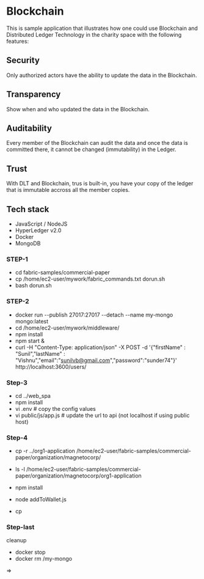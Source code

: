 # Blockchain
This is sample application that illustrates how one could use Blockchain and Distributed Ledger Technology in the charity space with the following features:

## Security

Only authorized actors have the ability to update the data in the Blockchain.

## Transparency

Show when and who updated the data in the Blockchain.

## Auditability

Every member of the Blockchain can audit the data and once the data is committed there, it cannot be changed (immutability) in the Ledger.

## Trust

With DLT and Blockchain, trus is built-in, you have your copy of the ledger that is immutable accross all the member copies.

## Tech stack
- JavaScript / NodeJS
- HyperLedger v2.0
- Docker
- MongoDB

### STEP-1

- cd fabric-samples/commercial-paper
- cp /home/ec2-user/mywork/fabric_commands.txt dorun.sh
- bash dorun.sh

### STEP-2

- docker run --publish 27017:27017 --detach --name my-mongo mongo:latest
- cd /home/ec2-user/mywork/middleware/
- npm install
- npm start &
- curl -H "Content-Type: application/json" -X POST -d '{"firstName" : "Sunil","lastName" : "Vishnu","email":"sunilvb@gmail.com","password":"sunder74"}' http://localhost:3600/users/

### Step-3

- cd ../web_spa
- npm install
- vi .env # copy the config values
- vi public/js/app.js # update the url to api (not localhost if using public host)

### Step-4

- cp -r ../org1-application /home/ec2-user/fabric-samples/commercial-paper/organization/magnetocorp/
- ls -l /home/ec2-user/fabric-samples/commercial-paper/organization/magnetocorp/org1-application


- npm install
- node addToWallet.js
- cp 

### Step-last

cleanup

- docker stop <mongo ct it>
- docker rm /my-mongo

=>